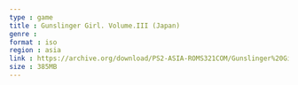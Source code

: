 ```yaml
---
type : game
title : Gunslinger Girl. Volume.III (Japan)
genre : 
format : iso
region : asia
link : https://archive.org/download/PS2-ASIA-ROMS321COM/Gunslinger%20Girl.%20Volume.III%20%28Japan%29.7z
size : 385MB
---
```

